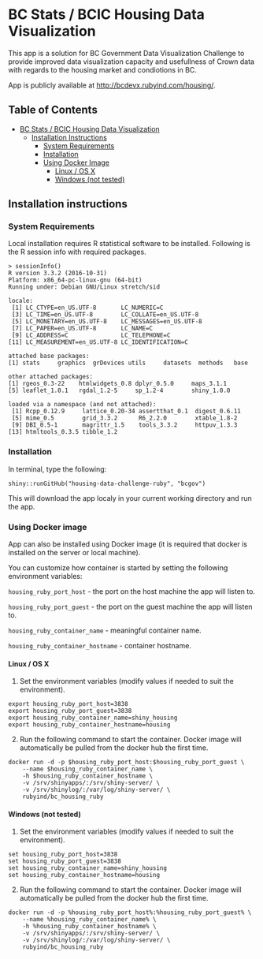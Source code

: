 # BC Stats / BCIC Housing Data Visualization

This app is a solution for BC Government Data Visualization Challenge to provide 
improved data visualization capacity and usefullness of Crown data with regards 
to the housing market and condiotions in BC.

App is publicly available at http://bcdevx.rubyind.com/housing/.

## Table of Contents

  * [ BC Stats / BCIC Housing Data Visualization](#bc-stats-bcic-housing-data-visualization)
      * [Installation Instructions](#installation-instructions)
          * [System Requirements](#system-requirements)
          * [Installation](#installation)
          * [Using Docker Image](#using-docker-image)
              * [Linux / OS X](#linux-os-x)
              * [Windows (not tested)](#windows-not-tested)


## Installation instructions

### System Requirements
Local installation requires R statistical software to be installed.
Following is the R session info with required packages.

```
> sessionInfo()
R version 3.3.2 (2016-10-31)
Platform: x86_64-pc-linux-gnu (64-bit)
Running under: Debian GNU/Linux stretch/sid

locale:
 [1] LC_CTYPE=en_US.UTF-8       LC_NUMERIC=C              
 [3] LC_TIME=en_US.UTF-8        LC_COLLATE=en_US.UTF-8    
 [5] LC_MONETARY=en_US.UTF-8    LC_MESSAGES=en_US.UTF-8   
 [7] LC_PAPER=en_US.UTF-8       LC_NAME=C                 
 [9] LC_ADDRESS=C               LC_TELEPHONE=C            
[11] LC_MEASUREMENT=en_US.UTF-8 LC_IDENTIFICATION=C       

attached base packages:
[1] stats     graphics  grDevices utils     datasets  methods   base     

other attached packages:
[1] rgeos_0.3-22    htmlwidgets_0.8 dplyr_0.5.0     maps_3.1.1     
[5] leaflet_1.0.1   rgdal_1.2-5     sp_1.2-4        shiny_1.0.0    

loaded via a namespace (and not attached):
 [1] Rcpp_0.12.9     lattice_0.20-34 assertthat_0.1  digest_0.6.11  
 [5] mime_0.5        grid_3.3.2      R6_2.2.0        xtable_1.8-2   
 [9] DBI_0.5-1       magrittr_1.5    tools_3.3.2     httpuv_1.3.3   
[13] htmltools_0.3.5 tibble_1.2     
```

### Installation
In terminal, type the following:
```
shiny::runGitHub("housing-data-challenge-ruby", "bcgov")
```
This will download the app localy in your current working directory and run the app.


### Using Docker image
App can also be installed using Docker image (it is required that docker is installed 
on the server or local machine).

You can customize how container is started by setting the following 
environment variables:

`housing_ruby_port_host` - the port on the host machine the app will listen to.

`housing_ruby_port_guest` - the port on the guest machine the app will listen to.

`housing_ruby_container_name` - meaningful container name.

`housing_ruby_container_hostname` - container hostname.

#### Linux / OS X

1. Set the environment variables (modify values if needed to suit the environment).

```
export housing_ruby_port_host=3838
export housing_ruby_port_guest=3838
export housing_ruby_container_name=shiny_housing
export housing_ruby_container_hostname=housing
```

2. Run the following command to start the container. Docker image will 
automatically be pulled from the docker hub the first time.

```
docker run -d -p $housing_ruby_port_host:$housing_ruby_port_guest \
    --name $housing_ruby_container_name \
    -h $housing_ruby_container_hostname \
    -v /srv/shinyapps/:/srv/shiny-server/ \
    -v /srv/shinylog/:/var/log/shiny-server/ \
    rubyind/bc_housing_ruby
```

#### Windows (not tested)

1. Set the environment variables (modify values if needed to suit the environment).

```
set housing_ruby_port_host=3838
set housing_ruby_port_guest=3838
set housing_ruby_container_name=shiny_housing
set housing_ruby_container_hostname=housing
```

2. Run the following command to start the container. Docker image will 
automatically be pulled from the docker hub the first time.

```
docker run -d -p %housing_ruby_port_host%:%housing_ruby_port_guest% \
    --name %housing_ruby_container_name% \
    -h %housing_ruby_container_hostname% \
    -v /srv/shinyapps/:/srv/shiny-server/ \
    -v /srv/shinylog/:/var/log/shiny-server/ \
    rubyind/bc_housing_ruby
```
